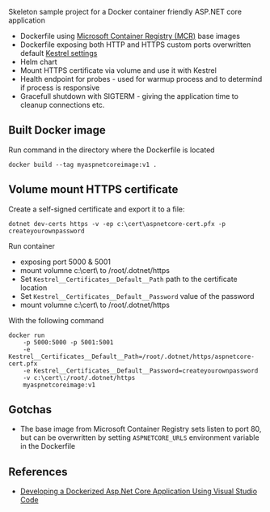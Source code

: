 Skeleton sample project for a Docker container friendly ASP.NET core application
 - Dockerfile using [Microsoft Container Registry (MCR)](https://azure.microsoft.com/en-us/blog/microsoft-syndicates-container-catalog/) base images
 - Dockerfile exposing both HTTP and HTTPS custom ports overwritten default [Kestrel settings](https://docs.microsoft.com/en-us/aspnet/core/fundamentals/servers/kestrel?view=aspnetcore-2.2)
 - Helm chart
 - Mount HTTPS certificate via volume and use it with Kestrel
 - Health endpoint for probes - used for warmup process and to determind if process is responsive
 - Gracefull shutdown with SIGTERM - giving the application time to cleanup connections etc.

## Built Docker image
Run command in the directory where the Dockerfile is located
```
docker build --tag myaspnetcoreimage:v1 .
```


## Volume mount HTTPS certificate
Create a self-signed certificate and export it to a file:

```
dotnet dev-certs https -v -ep c:\cert\aspnetcore-cert.pfx -p createyourownpassword
```

Run container 
- exposing port 5000 & 5001
- mount volumne c:\cert\ to /root/.dotnet/https
- Set `Kestrel__Certificates__Default__Path` path to the certificate location
- Set `Kestrel__Certificates__Default__Password` value of the password
- mount volumne c:\cert\ to /root/.dotnet/https

With the following command
```
docker run 
    -p 5000:5000 -p 5001:5001 
    -e Kestrel__Certificates__Default__Path=/root/.dotnet/https/aspnetcore-cert.pfx 
    -e Kestrel__Certificates__Default__Password=createyourownpassword 
    -v c:\cert\:/root/.dotnet/https 
    myaspnetcoreimage:v1
``` 

## Gotchas
- The base image from Microsoft Container Registry sets listen to port 80, but can be overwritten by setting `ASPNETCORE_URLS` environment variable in the Dockerfile
## References
 - [Developing a Dockerized Asp.Net Core Application Using Visual Studio Code](https://medium.com/@waelkdouh/developing-a-dockerized-asp-net-core-application-using-visual-studio-code-6ccfc59d6f6)
